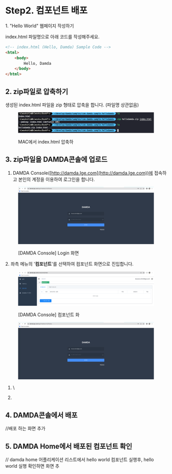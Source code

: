 # Step2. 컴포넌트 배포

1\. "Hello World" 웹페이지 작성하기

index.html 파일명으로 아래 코드를 작성해주세요.

```html
<!-- index.html (Hello, Damda) Sample Code -->
<html>
    <body>
        Hello, Damda
    </body>
</html>
```

## 2. zip파일로 압축하기

생성된 index.html 파일을 zip 형태로 압축을 합니다. (파일명 상관없음)

<figure><img src="../.gitbook/assets/image (3).png" alt=""><figcaption><p>MAC에서 index.html 압축하</p></figcaption></figure>

## 3. zip파일을 DAMDA콘솔에 업로드

1. DAMDA Console([http://damda.lge.com](http://damda.lge.com))에 접속하고 본인의 계정을 이용하여 로그인을 합니다.&#x20;

<figure><img src="../.gitbook/assets/image (2).png" alt=""><figcaption><p>[DAMDA Console] Login 화면</p></figcaption></figure>

2\. 좌측 메뉴의 '**컴포넌트**'를 선택하여 컴포넌트 화면으로 진입합니다.&#x20;

<figure><img src="../.gitbook/assets/image (4).png" alt=""><figcaption><p>[DAMDA Console] 컴포넌트 화</p></figcaption></figure>

<figure><img src="../.gitbook/assets/image (1).png" alt=""><figcaption></figcaption></figure>

1. \

2.

## 4. DAMDA콘솔에서 배포

//배포 하는 화면 추가

## 5. DAMDA Home에서 배포된 컴포넌트 확인

// damda home 어플리케이션 리스트에서 hello world 컴포넌트 실행후, hello world 실행 확인하면 화면 추
